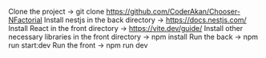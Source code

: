 Clone the project -> git clone https://github.com/CoderAkan/Chooser-NFactorial
Install nestjs in the back directory -> https://docs.nestjs.com/
Install React in the front directory -> https://vite.dev/guide/
Install other necessary libraries in the front directory -> npm install
Run the back -> npm run start:dev
Run the front -> npm run dev
